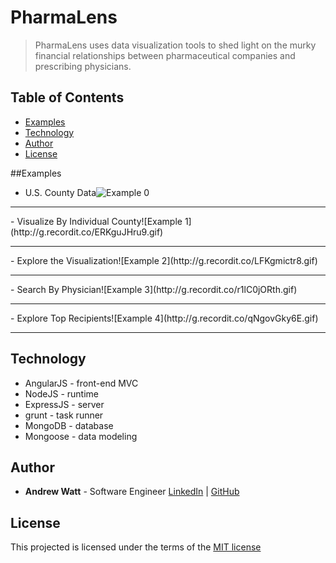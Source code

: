 # PharmaLens

> PharmaLens uses data visualization tools to shed light on the murky financial relationships between pharmaceutical companies and prescribing physicians.

## Table of Contents

- [Examples](#examples)
- [Technology](#technology)
- [Author](#author)
- [License](#license)

##<a name="examples"></a>Examples
- U.S. County Data![Example 0](http://g.recordit.co/TvpuQbu8ZN.gif)
<hr></hr> 
<p></p>
- Visualize By Individual County![Example 1](http://g.recordit.co/ERKguJHru9.gif)
<hr></hr> 
<p></p>
- Explore the Visualization![Example 2](http://g.recordit.co/LFKgmictr8.gif)
<hr></hr> 
<p></p>
- Search By Physician![Example 3](http://g.recordit.co/r1lC0jORth.gif)
<hr></hr> 
<p></p>
- Explore Top Recipients![Example 4](http://g.recordit.co/qNgovGky6E.gif)
<hr></hr> 
<p></p>

## Technology

* AngularJS - front-end MVC
* NodeJS - runtime
* ExpressJS - server
* grunt - task runner
* MongoDB - database
* Mongoose - data modeling

## Author
*  __Andrew Watt__ - Software Engineer [LinkedIn](https://www.linkedin.com/in/awatt2/en) | [GitHub](https://github.com/awatt)

## License

This projected is licensed under the terms of the [MIT license](/LICENSE)
